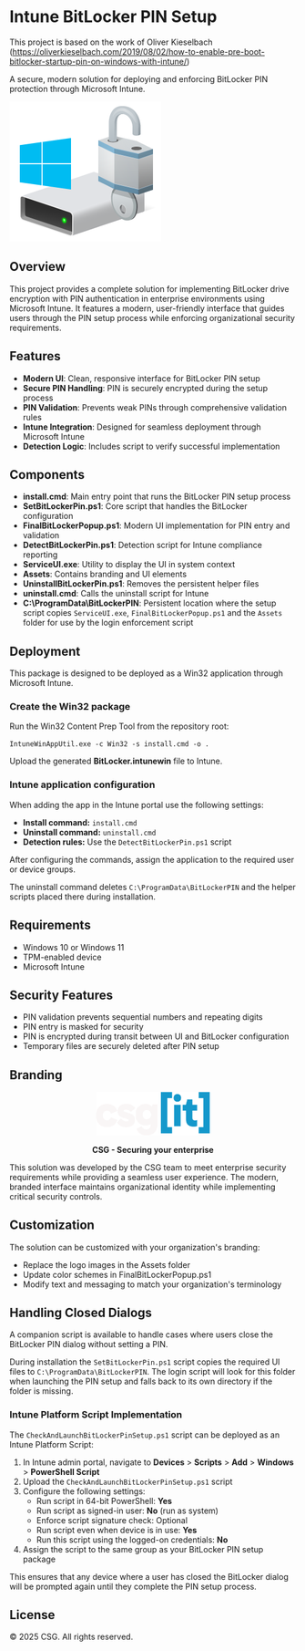 # Intune BitLocker PIN Setup

This project is based on the work of Oliver Kieselbach (https://oliverkieselbach.com/2019/08/02/how-to-enable-pre-boot-bitlocker-startup-pin-on-windows-with-intune/)

A secure, modern solution for deploying and enforcing BitLocker PIN protection through Microsoft Intune.

![BitLocker PIN Setup](Win32/SetBitLockerPin.png)

## Overview

This project provides a complete solution for implementing BitLocker drive encryption with PIN authentication in enterprise environments using Microsoft Intune. It features a modern, user-friendly interface that guides users through the PIN setup process while enforcing organizational security requirements.

## Features

- **Modern UI**: Clean, responsive interface for BitLocker PIN setup
- **Secure PIN Handling**: PIN is securely encrypted during the setup process
- **PIN Validation**: Prevents weak PINs through comprehensive validation rules
- **Intune Integration**: Designed for seamless deployment through Microsoft Intune
- **Detection Logic**: Includes script to verify successful implementation

## Components

- **install.cmd**: Main entry point that runs the BitLocker PIN setup process
- **SetBitLockerPin.ps1**: Core script that handles the BitLocker configuration
- **FinalBitLockerPopup.ps1**: Modern UI implementation for PIN entry and validation
- **DetectBitLockerPin.ps1**: Detection script for Intune compliance reporting
- **ServiceUI.exe**: Utility to display the UI in system context
- **Assets**: Contains branding and UI elements
- **UninstallBitLockerPin.ps1**: Removes the persistent helper files
- **uninstall.cmd**: Calls the uninstall script for Intune
- **C:\ProgramData\BitLockerPIN**: Persistent location where the setup script
  copies `ServiceUI.exe`, `FinalBitLockerPopup.ps1` and the `Assets` folder for
  use by the login enforcement script

## Deployment

This package is designed to be deployed as a Win32 application through Microsoft Intune.

### Create the Win32 package

Run the Win32 Content Prep Tool from the repository root:

```
IntuneWinAppUtil.exe -c Win32 -s install.cmd -o .
```

Upload the generated **BitLocker.intunewin** file to Intune.

### Intune application configuration

When adding the app in the Intune portal use the following settings:

* **Install command:** `install.cmd`
* **Uninstall command:** `uninstall.cmd`
* **Detection rules:** Use the `DetectBitLockerPin.ps1` script

After configuring the commands, assign the application to the required user or device groups.

The uninstall command deletes `C:\ProgramData\BitLockerPIN` and the helper scripts placed there during installation.

## Requirements

- Windows 10 or Windows 11
- TPM-enabled device
- Microsoft Intune

## Security Features

- PIN validation prevents sequential numbers and repeating digits
- PIN entry is masked for security
- PIN is encrypted during transit between UI and BitLocker configuration
- Temporary files are securely deleted after PIN setup

## Branding

<div align="center">
    <img src="Win32/Assets/CSG3.png" alt="CSG Logo" width="200"/>
    <p><strong>CSG - Securing your enterprise</strong></p>
</div>

This solution was developed by the CSG team to meet enterprise security requirements while providing a seamless user experience. The modern, branded interface maintains organizational identity while implementing critical security controls.

## Customization

The solution can be customized with your organization's branding:

- Replace the logo images in the Assets folder
- Update color schemes in FinalBitLockerPopup.ps1
- Modify text and messaging to match your organization's terminology

## Handling Closed Dialogs

A companion script is available to handle cases where users close the BitLocker PIN dialog without setting a PIN.

During installation the `SetBitLockerPin.ps1` script copies the required UI files to `C:\ProgramData\BitLockerPIN`. The login script will look for this folder when launching the PIN setup and falls back to its own directory if the folder is missing.

### Intune Platform Script Implementation

The `CheckAndLaunchBitLockerPinSetup.ps1` script can be deployed as an Intune Platform Script:

1. In Intune admin portal, navigate to **Devices** > **Scripts** > **Add** > **Windows** > **PowerShell Script**
2. Upload the `CheckAndLaunchBitLockerPinSetup.ps1` script
3. Configure the following settings:
   - Run script in 64-bit PowerShell: **Yes**
   - Run script as signed-in user: **No** (run as system)
   - Enforce script signature check: Optional
   - Run script even when device is in use: **Yes**
   - Run this script using the logged-on credentials: **No**
4. Assign the script to the same group as your BitLocker PIN setup package


This ensures that any device where a user has closed the BitLocker dialog will be prompted again until they complete the PIN setup process.

## License

© 2025 CSG. All rights reserved.
